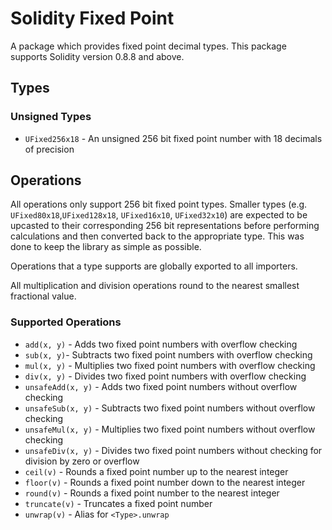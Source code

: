 # Solidity Fixed Point

A package which provides fixed point decimal types. This package supports Solidity version 0.8.8 and above.

## Types

### Unsigned Types

- `UFixed256x18` - An unsigned 256 bit fixed point number with 18 decimals of precision

## Operations

All operations only support 256 bit fixed point types. Smaller types (e.g. `UFixed80x18`,`UFixed128x18`, `UFixed16x10`, 
`UFixed32x10`) are expected to be upcasted to their corresponding 256 bit representations before performing calculations
and then converted back to the appropriate type. This was done to keep the library as simple as possible.

Operations that a type supports are globally exported to all importers.

All multiplication and division operations round to the nearest smallest fractional value.

### Supported Operations

- `add(x, y)` - Adds two fixed point numbers with overflow checking
- `sub(x, y)`- Subtracts two fixed point numbers with overflow checking
- `mul(x, y)` - Multiplies two fixed point numbers with overflow checking
- `div(x, y)` - Divides two fixed point numbers with overflow checking
- `unsafeAdd(x, y)` - Adds two fixed point numbers without overflow checking
- `unsafeSub(x, y)` - Subtracts two fixed point numbers without overflow checking
- `unsafeMul(x, y)` - Multiplies two fixed point numbers without overflow checking
- `unsafeDiv(x, y)` - Divides two fixed point numbers without checking for division by zero or overflow
- `ceil(v)` - Rounds a fixed point number up to the nearest integer
- `floor(v)` - Rounds a fixed point number down to the nearest integer
- `round(v)` - Rounds a fixed point number to the nearest integer
- `truncate(v)` - Truncates a fixed point number
- `unwrap(v)` - Alias for `<Type>.unwrap`